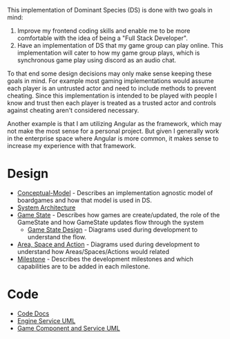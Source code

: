This implementation of Dominant Species (DS) is done with two goals in mind:

1. Improve my frontend coding skills and enable me to be more comfortable with the idea of being a "Full Stack Developer".
2. Have an implementation of DS that my game group can play online. This implementation will cater to how my game group plays, which is synchronous game play using discord as an audio chat.

To that end some design decisions may only make sense keeping these goals in mind. For example most gaming implementations would assume each player is an untrusted actor and need to include methods to prevent cheating. Since this implementation is intended to be played with people I know and trust then each player is treated as a trusted actor and controls against cheating aren't considered necessary.

Another example is that I am utilizing Angular as the framework, which may not make the most sense for a personal project. But given I generally work in the enterprise space where Angular is more common, it makes sense to increase my experience with that framework.

# Design

- [Conceptual-Model](./conceptual-model) - Describes an implementation agnostic model of boardgames and how that model is used in DS.
- [System Architecture](./system-architecture)
- [Game State](./game-state) - Describes how games are create/updated, the role of the GameState and how GameState updates flow through the system
  - [Game State Design](./game-state-design) - Diagrams used during development to understand the flow.
- [Area, Space and Action](./area-space-action-design) - Diagrams used during development to understand how Areas/Spaces/Actions would related
- [Milestone](./milestone) - Describes the development milestones and which capabilities are to be added in each milestone.

# Code
- [Code Docs](./code/index.html)
- [Engine Service UML](./engine-service-uml.svg)
- [Game Component and Service UML](./game-service-component-uml.svg)
